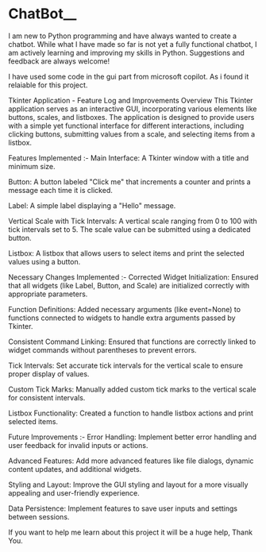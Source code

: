 # ChatBot__
I am new to Python programming and have always wanted to create a chatbot. While what I have made so far is not yet a fully functional chatbot, I am actively learning and improving my skills in Python. Suggestions and feedback are always welcome!  

I have used some code in the gui part from microsoft copilot. As i found it relaiable for this project.

Tkinter Application - Feature Log and Improvements
Overview
This Tkinter application serves as an interactive GUI, incorporating various elements like buttons, scales, and listboxes. The application is designed to provide users with a simple yet functional interface for different interactions, including clicking buttons, submitting values from a scale, and selecting items from a listbox.

Features Implemented :-
Main Interface: A Tkinter window with a title and minimum size.

Button: A button labeled "Click me" that increments a counter and prints a message each time it is clicked.

Label: A simple label displaying a "Hello" message.

Vertical Scale with Tick Intervals: A vertical scale ranging from 0 to 100 with tick intervals set to 5. The scale value can be submitted using a dedicated button.

Listbox: A listbox that allows users to select items and print the selected values using a button.

Necessary Changes Implemented :-
Corrected Widget Initialization: Ensured that all widgets (like Label, Button, and Scale) are initialized correctly with appropriate parameters.

Function Definitions: Added necessary arguments (like event=None) to functions connected to widgets to handle extra arguments passed by Tkinter.

Consistent Command Linking: Ensured that functions are correctly linked to widget commands without parentheses to prevent errors.

Tick Intervals: Set accurate tick intervals for the vertical scale to ensure proper display of values.

Custom Tick Marks: Manually added custom tick marks to the vertical scale for consistent intervals.

Listbox Functionality: Created a function to handle listbox actions and print selected items.

Future Improvements :-
Error Handling: Implement better error handling and user feedback for invalid inputs or actions.

Advanced Features: Add more advanced features like file dialogs, dynamic content updates, and additional widgets.

Styling and Layout: Improve the GUI styling and layout for a more visually appealing and user-friendly experience.

Data Persistence: Implement features to save user inputs and settings between sessions.


If you want to help me learn about this project it will be a huge help, Thank You.
